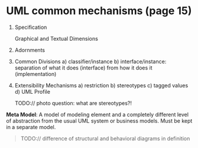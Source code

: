 # UML common mechanisms (page 15)

1. Specification

	Graphical and Textual Dimensions

2. Adornments

3. Common Divisions
	a) classifier/instance 
	b) interface/instance: separation of what it does (interface) from how it does it (implementation)

4. Extensibility Mechanisms
	a) restriction
	b) stereotypes
	c) tagged values
	d) UML Profile
	
	TODO:// photo
	question: what are stereotypes?!

**Meta Model**: A model of modeling element and a completely different level of abstraction from the usual UML system or business models. Must be kept in a separate model.

> TODO:// difference of structural and behavioral diagrams in definition

